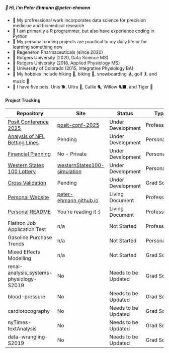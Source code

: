 ##### 👋 Hi, I’m Peter Ehmann @peter-ehmann

- 👀  My profressional work incorporates data science for precision medicine and biomedical research
- 🌱  I am primarily a R programmer, but also have experience coding in Python
- 🧠  My personal coding projects are practical to my daily life or for learning something new
- 🏢  Regeneron Pharmaceuticals (since 2020)
- 🍎  Rutgers University (2020, Data Science MS)
- 🍎  Rutgers University (2018, Applied Physiology MS)
- 🍏  University of Colorado (2015, Integrative Physiology BA)
- 🌟  My hobbies include hiking 🥾, biking 🚴, snowboarding 🏂, golf 🏌️, and music 🎸
- 🐶  I have five pets: Unis 🐕, Ultra 🦮, Callie 🐈, Willow 🐈‍⬛, and Tiger 🦎

#### Project Tracking

| Repository                                                                                | Site                                                                               | Status              | Type         |
|-------------------------------------------------------------------------------------------|------------------------------------------------------------------------------------|---------------------|--------------|
| [Posit Conference 2025](https://github.com/peter-ehmann/posit-conf-2025)                  | [posit-conf-2025](https://peter-ehmann.github.io/posit-conf-2025/)                 | Under Development   | Professional |
| [Analysis of NFL Betting Lines](https://github.com/peter-ehmann/nfl-picks)                | Pending                                                                            | Under Development   | Personal     |
| [Financial Planning](https://github.com/peter-ehmann/finances)                            | No - Private                                                                       | Under Development   | Personal     |
| [Western States 100 Lottery](https://github.com/peter-ehmann/westernStates100-simulation) | [westernStates100-simulation](peter-ehmann.github.io/westernStates100-simulation/) | Under Development   | Personal     |
| [Cross Validation](https://github.com/peter-ehmann/crossValidation-ridgeRegression)       | Pending                                                                            | Under Development   | Grad School  |
| [Personal Website](https://github.com/peter-ehmann/peter-ehmann.github.io)                | [peter-ehmann.github.io](peter-ehmann.github.io/)                                  | Living Document     | Professional |
| [Personal README](https://github.com/peter-ehmann/peter-ehmann)                           | You're reading it :)                                                               | Living Document     | Professional |
| Flatiron Job Application Test                                                             | n/a                                                                                | Not Started         | Professional |
| Gasoline Purchase Trends                                                                  | n/a                                                                                | Not Started         | Personal     |
| Mixed Effects Modelling                                                                   | n/a                                                                                | Not Started         | Grad School  |
| renal-analysis_systems-physiology-S2019                                                   | No                                                                                 | Needs to be Updated | Grad School  |
| blood-pressure                                                                            | No                                                                                 | Needs to be Updated | Grad School  |
| cardiotocography                                                                          | No                                                                                 | Needs to be Updated | Grad School  |
| nyTimes-textAnalysis                                                                      | No                                                                                 | Needs to be Updated | Grad School  |
| data-wrangling-S2019                                                                      | No                                                                                 | Needs to be Updated | Grad School  |
